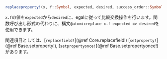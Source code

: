 ```julia
replaceproperty!(x, f::Symbol, expected, desired, success_order::Symbol=:not_atomic, fail_order::Symbol=success_order)
```

`x.f`の値を`expected`から`desired`に、egalに従って比較交換操作を行います。関数呼び出し形式の代わりに、構文`@atomicreplace x.f expected => desired`を使用できます。

関連項目としては、[`replacefield!`](@ref Core.replacefield!) [`setproperty!`](@ref Base.setproperty!), [`setpropertyonce!`](@ref Base.setpropertyonce!)があります。
